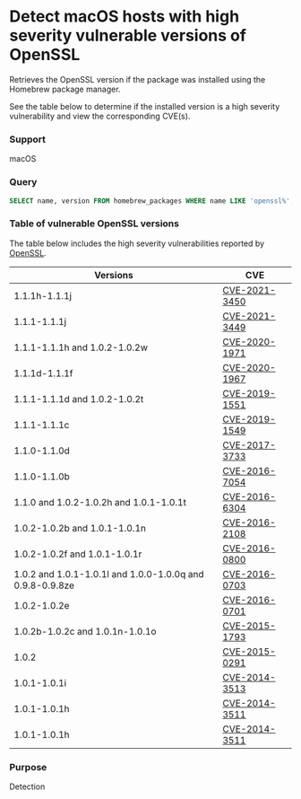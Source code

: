 # Detect macOS hosts with high severity vulnerable versions of OpenSSL

Retrieves the OpenSSL version if the package was installed using the Homebrew package manager.

See the table below to determine if the installed version is a high severity vulnerability and view the corresponding CVE(s).

### Support

macOS

### Query

```sql
SELECT name, version FROM homebrew_packages WHERE name LIKE 'openssl%';
```

### Table of vulnerable OpenSSL versions

The table below includes the high severity vulnerabilities reported by [OpenSSL](https://www.openssl.org/news/vulnerabilities.html).


| Versions                                                  | CVE                                                                           |
| --------------------------------------------------------- | ----------------------------------------------------------------------------- |
| 1.1.1h-1.1.1j                                             | [CVE-2021-3450](https://cve.mitre.org/cgi-bin/cvename.cgi?name=CVE-2021-3450) |
| 1.1.1-1.1.1j                                              | [CVE-2021-3449](https://cve.mitre.org/cgi-bin/cvename.cgi?name=CVE-2021-3449) |
| 1.1.1-1.1.1h and 1.0.2-1.0.2w                             | [CVE-2020-1971](https://cve.mitre.org/cgi-bin/cvename.cgi?name=CVE-2020-1971) |
| 1.1.1d-1.1.1f                                             | [CVE-2020-1967](https://cve.mitre.org/cgi-bin/cvename.cgi?name=CVE-2020-1967) |
| 1.1.1-1.1.1d and 1.0.2-1.0.2t                             | [CVE-2019-1551](https://cve.mitre.org/cgi-bin/cvename.cgi?name=CVE-2019-1551) |
| 1.1.1-1.1.1c                                              | [CVE-2019-1549](https://cve.mitre.org/cgi-bin/cvename.cgi?name=CVE-2019-1549) |
| 1.1.0-1.1.0d                                              | [CVE-2017-3733](https://cve.mitre.org/cgi-bin/cvename.cgi?name=CVE-2017-3733) |
| 1.1.0-1.1.0b                                              | [CVE-2016-7054](https://cve.mitre.org/cgi-bin/cvename.cgi?name=CVE-2016-7054) |
| 1.1.0 and 1.0.2-1.0.2h and 1.0.1-1.0.1t                   | [CVE-2016-6304](https://cve.mitre.org/cgi-bin/cvename.cgi?name=CVE-2016-6304) |
| 1.0.2-1.0.2b and 1.0.1-1.0.1n                             | [CVE-2016-2108](https://cve.mitre.org/cgi-bin/cvename.cgi?name=CVE-2016-2108) |
| 1.0.2-1.0.2f and 1.0.1-1.0.1r                             | [CVE-2016-0800](https://cve.mitre.org/cgi-bin/cvename.cgi?name=CVE-2016-0800) |
| 1.0.2 and 1.0.1-1.0.1l and 1.0.0-1.0.0q and 0.9.8-0.9.8ze | [CVE-2016-0703](https://cve.mitre.org/cgi-bin/cvename.cgi?name=CVE-2016-0703) |
| 1.0.2-1.0.2e                                              | [CVE-2016-0701](https://cve.mitre.org/cgi-bin/cvename.cgi?name=CVE-2016-0701) |
| 1.0.2b-1.0.2c and 1.0.1n-1.0.1o                           | [CVE-2015-1793](https://cve.mitre.org/cgi-bin/cvename.cgi?name=CVE-2015-1793) |
| 1.0.2                                                     | [CVE-2015-0291](https://cve.mitre.org/cgi-bin/cvename.cgi?name=CVE-2015-0291) |
| 1.0.1-1.0.1i                                              | [CVE-2014-3513](https://cve.mitre.org/cgi-bin/cvename.cgi?name=CVE-2014-3513) |
| 1.0.1-1.0.1h                                              | [CVE-2014-3511](https://cve.mitre.org/cgi-bin/cvename.cgi?name=CVE-2014-3511) |
| 1.0.1-1.0.1h                                              | [CVE-2014-3511](https://cve.mitre.org/cgi-bin/cvename.cgi?name=CVE-2014-3511) |

### Purpose

Detection
